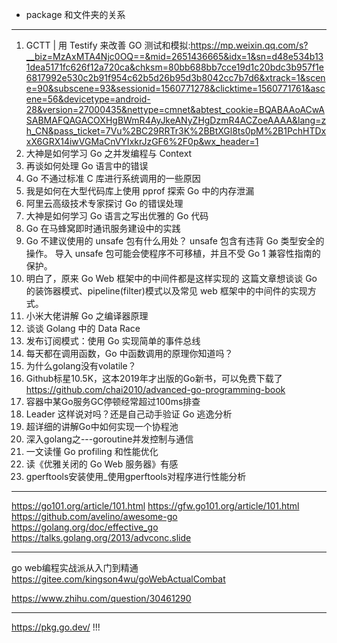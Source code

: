 + package 和文件夹的关系


---
1. GCTT | 用 Testify 来改善 GO 测试和模拟:<https://mp.weixin.qq.com/s?__biz=MzAxMTA4Njc0OQ==&mid=2651436665&idx=1&sn=d48e534b131dea5171fc626f12a720ca&chksm=80bb688bb7cce19d1c20bdc3b957f1e6817992e530c2b91f954c62b5d26b95d3b8042cc7b7d6&xtrack=1&scene=90&subscene=93&sessionid=1560771278&clicktime=1560771761&ascene=56&devicetype=android-28&version=27000435&nettype=cmnet&abtest_cookie=BQABAAoACwASABMAFQAGACOXHgBWmR4AyJkeANyZHgDzmR4ACZoeAAAA&lang=zh_CN&pass_ticket=7Vu%2BC29RRTr3K%2BBtXGl8ts0pM%2B1PchHTDxxX6GRX14iwVGMaCnVYIxkrJzGF6%2F0p&wx_header=1>
2. 大神是如何学习 Go 之并发编程与 Context
3. 再谈如何处理 Go 语言中的错误
4. Go 不通过标准 C 库进行系统调用的一些原因
5. 我是如何在大型代码库上使用 pprof 探索 Go 中的内存泄漏
6. 阿里云高级技术专家探讨 Go 的错误处理
7. 大神是如何学习 Go 语言之写出优雅的 Go 代码
8. Go 在马蜂窝即时通讯服务建设中的实践
9. Go 不建议使用的 unsafe 包有什么用处？
unsafe 包含有违背 Go 类型安全的操作。
导入 unsafe 包可能会使程序不可移植，并且不受 Go 1 兼容性指南的保护。
10. 明白了，原来 Go Web 框架中的中间件都是这样实现的
这篇文章想谈谈 Go 的装饰器模式、pipeline(filter)模式以及常见 web 框架中的中间件的实现方式。
11. 小米大佬讲解 Go 之编译器原理
12. 谈谈 Golang 中的 Data Race
13. 发布订阅模式：使用 Go 实现简单的事件总线
14. 每天都在调用函数，Go 中函数调用的原理你知道吗？
15. 为什么golang没有volatile？
16. Github标星10.5K，这本2019年才出版的Go新书，可以免费下载了
https://github.com/chai2010/advanced-go-programming-book
17. 容器中某Go服务GC停顿经常超过100ms排查
18. Leader 这样说对吗？还是自己动手验证 Go 逃逸分析
19. 超详细的讲解Go中如何实现一个协程池
20. 深入golang之---goroutine并发控制与通信
21. 一文读懂 Go profiling 和性能优化
22. 读《优雅关闭的 Go Web 服务器》有感
23. gperftools安装使用_使用gperftools对程序进行性能分析

---
https://go101.org/article/101.html
https://gfw.go101.org/article/101.html
https://github.com/avelino/awesome-go
https://golang.org/doc/effective_go
https://talks.golang.org/2013/advconc.slide


---

go web编程实战派从入门到精通
https://gitee.com/kingson4wu/goWebActualCombat

https://www.zhihu.com/question/30461290


---

https://pkg.go.dev/ !!!